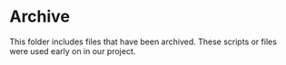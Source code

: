 Archive
========

This folder includes files that have been archived. These scripts or files were
 used early on in our project.